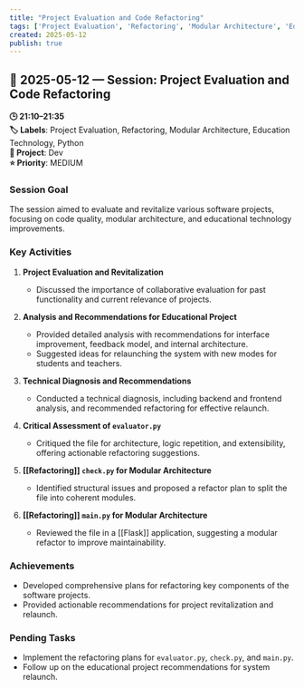 ```yaml
---
title: "Project Evaluation and Code Refactoring"
tags: ['Project Evaluation', 'Refactoring', 'Modular Architecture', 'Education Technology', 'Python']
created: 2025-05-12
publish: true
---
```


## 📅 2025-05-12 — Session: Project Evaluation and Code Refactoring

**🕒 21:10–21:35**  
**🏷️ Labels**: Project Evaluation, Refactoring, Modular Architecture, Education Technology, Python  
**📂 Project**: Dev  
**⭐ Priority**: MEDIUM  


### Session Goal
The session aimed to evaluate and revitalize various software projects, focusing on code quality, modular architecture, and educational technology improvements.

### Key Activities
1. **Project Evaluation and Revitalization**
   - Discussed the importance of collaborative evaluation for past functionality and current relevance of projects.

2. **Analysis and Recommendations for Educational Project**
   - Provided detailed analysis with recommendations for interface improvement, feedback model, and internal architecture.
   - Suggested ideas for relaunching the system with new modes for students and teachers.

3. **Technical Diagnosis and Recommendations**
   - Conducted a technical diagnosis, including backend and frontend analysis, and recommended refactoring for effective relaunch.

4. **Critical Assessment of `evaluator.py`**
   - Critiqued the file for architecture, logic repetition, and extensibility, offering actionable refactoring suggestions.

5. **[[Refactoring]] `check.py` for Modular Architecture**
   - Identified structural issues and proposed a refactor plan to split the file into coherent modules.

6. **[[Refactoring]] `main.py` for Modular Architecture**
   - Reviewed the file in a [[Flask]] application, suggesting a modular refactor to improve maintainability.

### Achievements
- Developed comprehensive plans for refactoring key components of the software projects.
- Provided actionable recommendations for project revitalization and relaunch.

### Pending Tasks
- Implement the refactoring plans for `evaluator.py`, `check.py`, and `main.py`.
- Follow up on the educational project recommendations for system relaunch.
